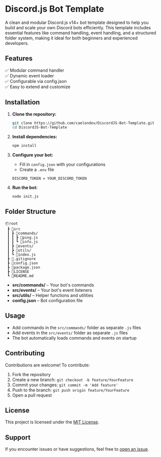 # Discord.js Bot Template

A clean and modular Discord.js v14+ bot template designed to help you build and scale your own Discord bots efficiently. This template includes essential features like command handling, event handling, and a structured folder system, making it ideal for both beginners and experienced developers.

## Features

✅ Modular command handler  
✅ Dynamic event loader  
✅ Configurable via config.json  
✅ Easy to extend and customize  

## Installation

1. **Clone the repository:**
   ```bash
   git clone https://github.com/caelondev/DiscordJS-Bot-Template.git
   cd DiscordJS-Bot-Template
   ```

2. **Install dependencies:**
   ```bash
   npm install
   ```

3. **Configure your bot:**
   - Fill in `config.json` with your configurations
   - Create a `.env` file
   ```.env
   DISCORD_TOKEN = YOUR_DISCORD_TOKEN
   ```

4. **Run the bot:**
   ```bash
   node init.js
   ```

## Folder Structure

```
📦root
 ┣ 📂src
 ┃ ┣ 📂commands/
 ┃ ┃ ┣ 📄ping.js
 ┃ ┃ ┗ 📄info.js
 ┃ ┣ 📂events/
 ┃ ┣ 📂utils/
 ┃ ┗ 📄index.js
 ┣ 📄.gitignore
 ┣ 📄config.json
 ┣ 📄package.json
 ┣ 📄LICENSE
 ┗ 📄README.md
```

- **src/commands/** – Your bot's commands
- **src/events/** – Your bot's event listeners  
- **src/utils/** – Helper functions and utilities
- **config.json** – Bot configuration file

## Usage

- Add commands in the `src/commands/` folder as separate `.js` files
- Add events in the `src/events/` folder as separate `.js` files
- The bot automatically loads commands and events on startup

## Contributing

Contributions are welcome! To contribute:

1. Fork the repository
2. Create a new branch: `git checkout -b feature/YourFeature`
3. Commit your changes: `git commit -m 'Add feature'`
4. Push to the branch: `git push origin feature/YourFeature`
5. Open a pull request

## License

This project is licensed under the [MIT License](LICENSE).

## Support

If you encounter issues or have suggestions, feel free to [open an issue](https://github.com/caelondev/DiscordJS-Bot-Template/issues).
